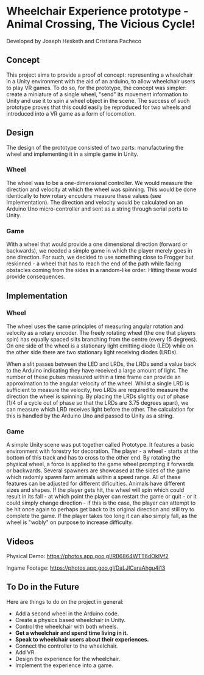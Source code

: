 # Wheelchair Experience prototype - Animal Crossing, The Vicious Cycle!
Developed by Joseph Hesketh and Cristiana Pacheco

## Concept
This project aims to provide a proof of concept: representing a wheelchair in a Unity environment with the aid of an arduino, to allow wheelchair users to play VR games. To do so, for the prototype, the concept was simpler: create a miniature of a single wheel, "send" its movement information to Unity and use it to spin a wheel object in the scene. The success of such prototype proves that this could easily be reproduced for two wheels and introduced into a VR game as a form of locomotion.

## Design
The design of the prototype consisted of two parts: manufacturing the wheel and implementing it in a simple game in Unity.

### Wheel
The wheel was to be a one-dimensional controller. We would measure the direction and velocity at which the wheel was spinning. This would be done identically to how rotary encoders measure these values (see Implementation). The direction and velocity would be calculated on an Arduino Uno micro-controller and sent as a string through serial ports to Unity.

### Game
With a wheel that would provide a one dimensional direction (forward or backwards), we needed a simple game in which the player merely goes in one direction. For such, we decided to use something close to Frogger but reskinned - a wheel that has to reach the end of the path while facing obstacles coming from the sides in a random-like order. Hitting these would provide consequences.

## Implementation 

### Wheel
The wheel uses the same principles of measuring angular rotation and velocity as a rotary encoder. The freely rotating wheel (the one that players spin) has equally spaced slits branching from the centre (every 15 degrees). On one side of the wheel is a stationary light emitting diode (LED) while on the other side there are two stationary light receiving diodes (LRDs).

When a slit passes between the LED and LRDs, the LRDs send a value back to the Arduino indicating they have received a large amount of light. The number of these pulses measured within a time frame can provide an approximation to the angular velocity of the wheel. Whilst a single LRD is sufficient to measure the velocity, two LRDs are required to measure the direction the wheel is spinning. By placing the LRDs slightly out of phase (1/4 of a cycle out of phase so that the LRDs are 3.75 degrees apart), we can measure which LRD receives light before the other. The calculation for this is handled by the Arduino Uno and passed to Unity as a string.

### Game
A simple Unity scene was put together called Prototype. It features a basic environment with forestry for decoration. The player - a wheel - starts at the bottom of this track and has to cross to the other end. By rotating the physical wheel, a force is applied to the game wheel prompting it forwards or backwards. Several spawners are showcased at the sides of the game which radomly spawn farm animals within a speed range. All of these features can be adjusted for different dificulties. Animals have different sizes and shapes. If the player gets hit, the wheel will spin which could result in its fall - at which point the player can restart the game or quit - or it could simply change direction - if this is the case, the player can attempt to be hit once again to perhaps get back to its original direction and still try to complete the game. If the player takes too long it can also simply fall, as the wheel is "wobly" on purpose to increase difficulty. 

## Videos

Physical Demo: https://photos.app.goo.gl/RB6864WTT6dOkIVf2

Ingame Footage: https://photos.app.goo.gl/DaLJlCaraAhgu4i13

## To Do in the Future


Here are things to do on the project in general:
- Add a second wheel in the Arduino code.
- Create a physics based wheelchair in Unity.
- Control the wheelchair with both wheels.
- **Get a wheelchair and spend time living in it.**
- **Speak to wheelchair users about their experiences.**
- Connect the controller to the wheelchair.
- Add VR.
- Design the experience for the wheelchair.
- Implement the experience into a game.
